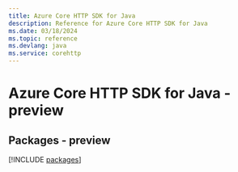 ```yaml
---
title: Azure Core HTTP SDK for Java
description: Reference for Azure Core HTTP SDK for Java
ms.date: 03/18/2024
ms.topic: reference
ms.devlang: java
ms.service: corehttp
---
```

# Azure Core HTTP SDK for Java - preview
## Packages - preview
[!INCLUDE [packages](core-http-index.md)]